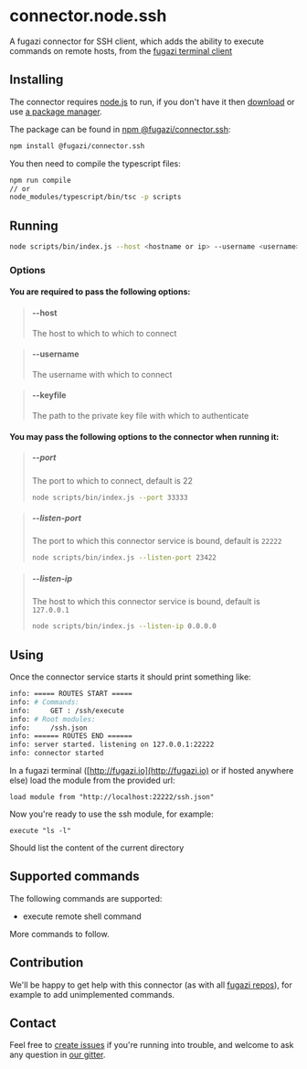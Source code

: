 # connector.node.ssh

A fugazi connector for SSH client, which adds the ability to execute commands on remote hosts, from the [fugazi terminal client](https://github.com/fugazi-io/webclient)

## Installing
The connector requires [node.js](https://nodejs.org/en/) to run, if you don't have it then [download](https://nodejs.org/en/download/) or use [a package manager](https://nodejs.org/en/download/package-manager/).  

The package can be found in [npm @fugazi/connector.ssh](https://www.npmjs.com/package/@fugazi/connector.ssh):
```bash
npm install @fugazi/connector.ssh
```

You then need to compile the typescript files:
```bash
npm run compile
// or
node_modules/typescript/bin/tsc -p scripts
```

## Running
```bash
node scripts/bin/index.js --host <hostname or ip> --username <username> --keyfile <private key> [additional options]
```

### Options
#### You are required to pass the following options:

> #### --host
> The host to which to which to connect

> #### --username
> The username with which to connect

> #### --keyfile
> The path to the private key file with which to authenticate


#### You may pass the following options to the connector when running it:

> ##### --port
> The port to which to connect, default is 22
> ```bash
> node scripts/bin/index.js --port 33333
> ```

> ##### --listen-port
> The port to which this connector service is bound, default is `22222`  
> ```bash
> node scripts/bin/index.js --listen-port 23422
> ```

> ##### --listen-ip  
> The host to which this connector service is bound, default is `127.0.0.1`  
> ```bash
> node scripts/bin/index.js --listen-ip 0.0.0.0
> ```

## Using
Once the connector service starts it should print something like:
```bash
info: ===== ROUTES START =====
info: # Commands:
info:     GET : /ssh/execute
info: # Root modules:
info:     /ssh.json
info: ====== ROUTES END ======
info: server started. listening on 127.0.0.1:22222
info: connector started
```

In a fugazi terminal ([http://fugazi.io](http://fugazi.io) or if hosted anywhere else) load the module from the provided url:
```
load module from "http://localhost:22222/ssh.json"
```

Now you're ready to use the ssh module, for example:
```
execute "ls -l"
```
Should list the content of the current directory

## Supported commands
The following commands are supported:
 * execute remote shell command
 
 More commands to follow.
 
 ## Contribution
 We'll be happy to get help with this connector (as with all [fugazi repos](https://github.com/fugazi-io)), for example to 
 add unimplemented commands.  
 
 ## Contact
 Feel free to [create issues](https://github.com/fugazi-io/connector.node.ssh/issu/es) if you're running into trouble, 
 and welcome to ask any question in [our gitter](https://gitter.im/fugazi-io/Lobby).
